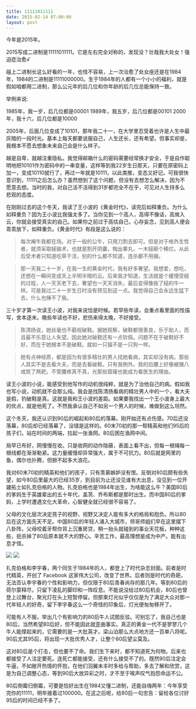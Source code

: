 ```yaml
---
title: 11111011111
date: 2015-02-14 07:00:00
layout: post
---
```


今年是2015年。

2015写成二进制是11111011111。它是左右完全对称的，发现没？壮哉我大处女！强迫症治愈√

碰上二进制长这么好看的一年，也怪不容易，上一次治愈了处女座还是在1984年，1984的二进制是11111000000。生于1984年的人都有一个小小的福利，就是假如咱都用二进制，那么公元年的后几位和你年龄的后几位总能保持一致。

举例来说:

  1985年，我一岁，后几位都是00001
  1989年，我五岁，后几位都是00101
  2000年，我十六，后几位都是10000

2005年，后面几位变成了10101，那年我二十一，在大学里忍受着也许是人生中最灰暗的一段时光。基本上每天都要说服自己，人生还长，还有希望。但事实却是，我根本不愿去想象未来自己会是什么样子。

越是自卑，就越注重隐私。我觉得邮箱什么的密码需要经常换才安全，于是自作聪明地把10101作为密码中的一串变量，这样等到我22岁生日那天，只要在原密码上加一，变成10110就行了，再过一年就是10111，以此类推，变态又好记。可我很快意识到，11111之后怎么办？虽然想到了这个问题，但没有去想怎么解决，因为不愿意去想。当时的我，对自己活不活得到31岁都完全不在乎，可见对人生持多么悲观的态度。

在刚刚过去的这个冬天，我读了王小波的《黄金时代》，读完后如释重负。为什么如释重负？因为王小波比我强太多了。当你见到一个高人，高得不像话，高耸入云，你就会接受真实的自己。如果你之前过于高估自己，心存妄念，见到高人便会乖乖放下，如释重负。《黄金时代》有段是这么说的：

> 每次阉牛我都在场。对于一般的公牛，只用刀割去即可。但是对于格外生性者，就须采取槌骟术，也就是割开阴囊，掏出睾丸，一木槌砸个稀烂。从此后受术者只知道吃草干活，别的什么都不知道，连杀都不用捆。

> 那一天我二十一岁，在我一生的黄金时代，我有好多奢望。我想爱，想吃，还想在一瞬间变成天上半明半暗的云。后来我才知道，生活就是个缓慢受槌的过程，人一天天老下去，奢望也一天天消失，最后变得像挨了槌的牛一样。可是我过二十一岁生日时没有预见到这一点。我觉得自己会永远生猛下去，什么也捶不了我。

三十岁才第一次读王小波，对我来说恰是时候。若早些年读，会重点看里面的性描写，舍本逐末。晚些年读也不好，悲伤来得太晚，不好接受。

> 陈清扬说，她丝毫也不藐视破鞋。据她观察，破鞋都很善良，乐于助人，而且最不乐意让人失望。因此她对破鞋还有一点钦佩。问题不在于破鞋好不好，而在于她根本不是破鞋。就如一只猫不是一只狗一样。

> 她有点神经质，都是因为有很多精壮的男人找她看病，其实却没有病。那些人其实不是去看大夫，而是去看破鞋。只有我例外。我的后腰上好像被猪八戒筑了两耙。不管腰疼真不真，光那些窟窿也能成为看医生的理由。

读王小波的小说，能感受到他写作的动机很纯粹，就是为了治他自己的病。假如我也写小说，动机就不会那么纯。我会是找陈清扬看病的精壮男人中的一个，看大夫是假，钓破鞋是真。这就是我和王小波的差距。如果要我找出一个王小波身上最大的优点，就是他死了。不然我承认自己不如另一个男人的时候，难做到这么坦然。

这个冬天，我还认识到90后的崛起和80后的落幕。刚开始还有点伤感。70后还没落幕，80后却已经落幕了，没错是这样的。60末70初的那一帮精英和他们95后的孩子们，站在时间的两端，拉起一张渔网。80后困在渔网中间。

局早已布好，网慢慢在收。只是收网的动作隐蔽，表面上看不出，但每一根绳每一根线都在渐渐勒紧。这力量缓慢却异常强大，属于不可抗力。80后就是网里的鱼，偶尔也扑腾，但掀不起多大浪花。

我对60末70初的精英和他们的孩子，只有羡慕嫉妒没有恨。反倒对80后颇有些失望，如今80后里最大的已经35岁，到目前为止还没见谁有大出息，没见到一位开疆拓土如扎克伯格的人物。扎克伯格也是1984年出生，为啥能这么牛？美国80后的爹妈生于英雄辈出的五十年代，盖茨、乔布斯都是那时出生。而中国80后的爹妈，上学时遭遇文化大革命，心智健全就已经很不容易了。

父母的文化层次决定孩子的视野，视野又决定人能有多大的格局和抱负。所以80后在这方面先天不足。中国80后的年轻人涌入大城市，师哥师姐们早在这里摆下八卦阵，父母咬着牙帮你背上沉重房贷，稍一抬头就碰到的事业天花板，种种这些，扼杀掉了80后原本就不大的野心。辛苦工作，最高理想是成为中产。能有出息才怪。

<img class="center" src="/img/2015/11111011111_zuckberg.jpg"/>
<img class="center" src="/img/2015/11111011111_liyuchun.jpg"/>

扎克伯格和李宇春，两个同生于1984年的人，都登上了时代杂志封面。前者是时代精英，开创了 Facebook 这家伟大公司，改变了世界。后者则是时代的奇葩，无法否认李宇春的个性和影响力，但仅限于80后青春尚存的那几年。等到80后的荷尔蒙释尽，只留下凌乱的脚印和一阵叹息。不能说没给过80后机会，80后也曾登上过舞台，聚光灯在头上短暂停留。但那束灯光似乎仅仅是为了满足大众对那一代年轻人的好奇，留下李宇春这么一个奇怪的印象后，灯光便匆匆移开了。

可能有人不服，举出几个有影响力的80后牛人试图反驳。可别忘了，我自己也是80后，当然希望80后好，但不能因此就歪曲事实。真正的黄金一代不是寥寥几个牛人能撑起来的，它需要的是一大批英才。梁山泊那么大点地方还一百单八将呢。90后尤其95后，将出现一大批优秀人才，让整个80后望尘莫及。

这对80后是个打击，但也要不了命。我们生下来时，都不知道死为何物。后来也都接受了人注定要死。连死亡都能接受，还有什么接受不了的。既然90后注定会牛逼，不如敞开热情的怀抱，在他们羽翼未丰时多给与帮助，多去了解和欣赏，这是为自己调整心态，等到90后大放异彩之时，才不至于唉声叹气抱怨命运不公。

80后倒霉归倒霉，可要是恰好出生在1984又懂二进制，还能自嗨两年：今年享受完你的11111，明年接着过100000。在这之后呢，给80后一句忠告：留给各位讨好95后的时间已经不多了。


